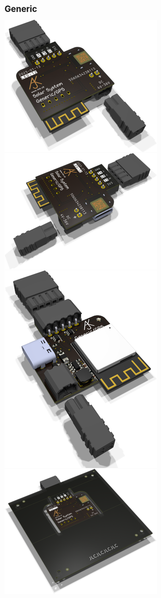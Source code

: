 # Generic

![Top](Generic.png)
![Top rotated](Generic-90.png)
![Bottom](Generic-bottom.png)
![Panel](Generic-panel.png)
